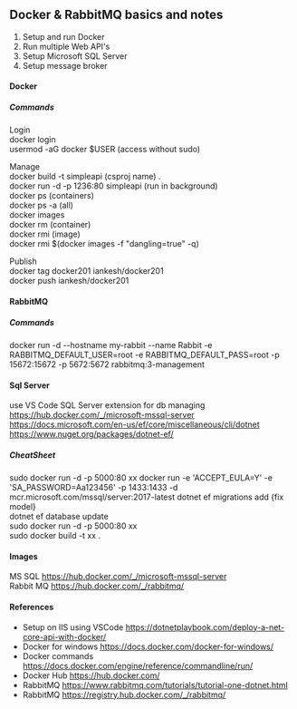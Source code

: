 ## Docker & RabbitMQ basics and notes

1. Setup and run Docker
2. Run multiple Web API's
3. Setup Microsoft SQL Server  
4. Setup message broker

#### Docker 
##### Commands  

Login  
docker login  
usermod -aG docker $USER (access without sudo)  

Manage  
docker build -t simpleapi (csproj name) .  
docker run -d -p 1236:80 simpleapi (run in background)  
docker ps (containers)  
docker ps -a (all)  
docker images  
docker rm (container)  
docker rmi (image)  
docker rmi $(docker images -f "dangling=true" -q)  

Publish  
docker tag docker201 iankesh/docker201  
docker push iankesh/docker201  

#### RabbitMQ  
##### Commands  
docker run -d --hostname my-rabbit --name Rabbit -e RABBITMQ_DEFAULT_USER=root -e RABBITMQ_DEFAULT_PASS=root -p 15672:15672 -p 5672:5672 rabbitmq:3-management

#### Sql Server  
use VS Code SQL Server extension for db managing   
https://hub.docker.com/_/microsoft-mssql-server  
https://docs.microsoft.com/en-us/ef/core/miscellaneous/cli/dotnet  
https://www.nuget.org/packages/dotnet-ef/   

##### CheatSheet
sudo docker run -d -p 5000:80 xx  docker run -e 'ACCEPT_EULA=Y' -e 'SA_PASSWORD=Aa123456' -p 1433:1433 -d mcr.microsoft.com/mssql/server:2017-latest 
dotnet ef migrations add {fix model}  
dotnet ef database update  
sudo docker run -d -p 5000:80 xx  
sudo docker build -t xx .   

#### Images
MS SQL https://hub.docker.com/_/microsoft-mssql-server  
Rabbit MQ https://hub.docker.com/_/rabbitmq/

#### References
- Setup on IIS using VSCode https://dotnetplaybook.com/deploy-a-net-core-api-with-docker/
- Docker for windows https://docs.docker.com/docker-for-windows/
- Docker commands https://docs.docker.com/engine/reference/commandline/run/
- Docker Hub https://hub.docker.com/ 
- RabbitMQ https://www.rabbitmq.com/tutorials/tutorial-one-dotnet.html  
- RabbitMQ https://registry.hub.docker.com/_/rabbitmq/  
